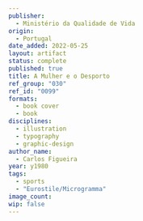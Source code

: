 ```yaml
---
publisher:
  - Ministério da Qualidade de Vida
origin:
  - Portugal
date_added: 2022-05-25
layout: artifact
status: complete
published: true
title: A Mulher e o Desporto
ref_group: "030"
ref_id: "0099"
formats:
  - book cover
  - book
disciplines:
  - illustration
  - typography
  - graphic-design
author_name:
  - Carlos Figueira
year: y1980
tags:
  - sports
  - "Eurostile/Microgramma"
image_count:
wip: false
---
```

